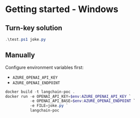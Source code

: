 # Getting started - Windows

## Turn-key solution

```powershell
.\test.ps1 joke.py
```

## Manually

Configure environment variables first:
- `AZURE_OPENAI_API_KEY`
- `AZURE_OPENAI_ENDPOINT`

```powershell
docker build -t langchain-poc .
docker run -e OPENAI_API_KEY=$env:AZURE_OPENAI_API_KEY `
           -e OPENAI_API_BASE=$env:AZURE_OPENAI_ENDPOINT `
           -e FILE=joke.py `
           langchain-poc
```

